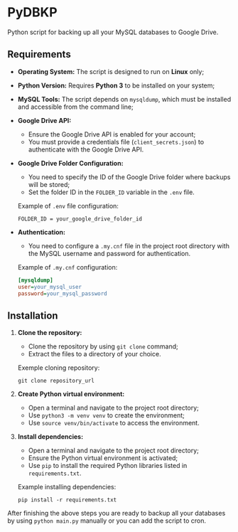 # PyDBKP

Python script for backing up all your MySQL databases to Google Drive.

## Requirements

- **Operating System:** The script is designed to run on **Linux** only;

- **Python Version:** Requires **Python 3** to be installed on your system;

- **MySQL Tools:** The script depends on `mysqldump`, which must be installed and 
accessible from the command line;

- **Google Drive API:**
    - Ensure the Google Drive API is enabled for your account;
    - You must provide a credentials file (`client_secrets.json`) to authenticate 
    with the Google Drive API.

- **Google Drive Folder Configuration:**
    - You need to specify the ID of the Google Drive folder where backups will 
    be stored;
    - Set the folder ID in the `FOLDER_ID` variable in the `.env` file.

    Example of `.env` file configuration:
    ```dotenv
    FOLDER_ID = your_google_drive_folder_id
    ```

- **Authentication:** 
    - You need to configure a `.my.cnf` file in the project root directory with the MySQL 
    username and password for authentication.
    
    Example of `.my.cnf` configuration:
    ```ini
    [mysqldump]
    user=your_mysql_user
    password=your_mysql_password
    ```

## Installation

1. **Clone the repository:**
    - Clone the repository by using `git clone` command;
    - Extract the files to a directory of your choice.

    Exemple cloning repository:
    ```
    git clone repository_url
   ```

3. **Create Python virtual environment:**
    - Open a terminal and navigate to the project root directory;
    - Use `python3 -m venv venv` to create the environment;
    - Use `source venv/bin/activate` to access the environment. 

2. **Install dependencies:**
    - Open a terminal and navigate to the project root directory;
    - Ensure the Python virtual environment is activated;
    - Use `pip` to install the required Python libraries listed in `requirements.txt`. 

    Example installing dependencies:
    ```
    pip install -r requirements.txt
    ```

After finishing the above steps you are ready to backup all your databases by using `python main.py` manually or you can add the script to cron.